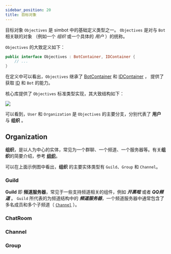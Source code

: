 ```yaml
---
sidebar_position: 20
title: 目标对象
---
```


目标对象 `Objectives` 是 simbot 中的基础定义类型之一。
`Objectives` 是对与 `Bot` 相关联的对象 （例如一个 _组织_ 或一个具体的 _用户_ ）的统称。

`Objectives` 的大致定义如下：
```kotlin
public interface Objectives : BotContainer, IDContainer {
    // ...
}
```

在定义中可以看出，`Objectives` 继承了 [BotContainer](../container-overview#botcontainer) 和 [IDContainer](../container-overview#idcontainer) ，
提供了获取 [ID](ID) 和 `Bot` 的能力。


核心库提供了 `Objectives` 标准类型实现，其大致结构如下：

[![](@site/static/img/uml/Objectives.png)](@site/static/img/uml/Objectives.png)

可以看到，`User` 和 `Organization` 是 `Objectives` 的主要分支，分别代表了 **用户** 与 **组织** 。

## Organization

**组织**，是以人为中心的实体，常见为一个群聊、一个频道、一个服务器等。有关**组织**的简要介绍，参考 [**组织**](Organization.md)。

可以在上面示例图中看出，**组织** 的主要实体类型有 `Guild`、`Group` 和 `Channel`。



### Guild

**Guild** 即 **频道服务器**，常见于一些支持频道相关的组件，例如 _**开黑啦**_ 或者 _**QQ频道**_ 。
`Guild` 所代表的为频道结构中的 _**频道服务器**_，一个频道服务器中通常包含了多名成员和多个子频道（ [`Channel`](#channel) ）。



### ChatRoom


### Channel


### Group
 
